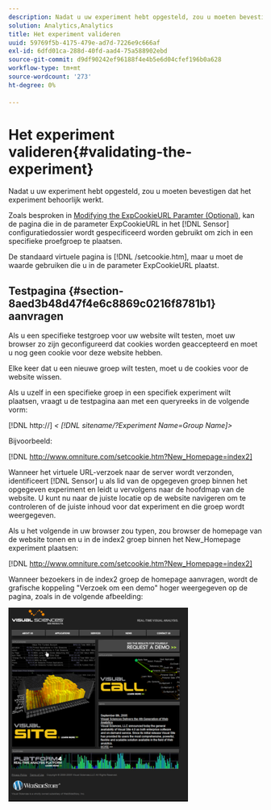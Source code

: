 ```yaml
---
description: Nadat u uw experiment hebt opgesteld, zou u moeten bevestigen dat het experiment behoorlijk werkt.
solution: Analytics,Analytics
title: Het experiment valideren
uuid: 59769f5b-4175-479e-ad7d-7226e9c666af
exl-id: 6dfd01ca-288d-40fd-aad4-75a588902ebd
source-git-commit: d9df90242ef96188f4e4b5e6d04cfef196b0a628
workflow-type: tm+mt
source-wordcount: '273'
ht-degree: 0%

---
```


# Het experiment valideren{#validating-the-experiment}

Nadat u uw experiment hebt opgesteld, zou u moeten bevestigen dat het experiment behoorlijk werkt.

Zoals besproken in [Modifying the ExpCookieURL Paramter (Optional)](../../home/c-undst-ctrld-exp/t-en-ctrld-exp/c-mod-expckurl-prm.md#concept-215bf86bab4e4ec0b0cc803ec48a8fcf), kan de pagina die in de parameter ExpCookieURL in het [!DNL Sensor] configuratiedossier wordt gespecificeerd worden gebruikt om zich in een specifieke proefgroep te plaatsen.

De standaard virtuele pagina is [!DNL /setcookie.htm], maar u moet de waarde gebruiken die u in de parameter ExpCookieURL plaatst.

## Testpagina {#section-8aed3b48d47f4e6c8869c0216f8781b1} aanvragen

Als u een specifieke testgroep voor uw website wilt testen, moet uw browser zo zijn geconfigureerd dat cookies worden geaccepteerd en moet u nog geen cookie voor deze website hebben.

Elke keer dat u een nieuwe groep wilt testen, moet u de cookies voor de website wissen.

Als u uzelf in een specifieke groep in een specifiek experiment wilt plaatsen, vraagt u de testpagina aan met een queryreeks in de volgende vorm:

[!DNL http://] *&lt; [!DNL sitename/?Experiment Name=Group Name]>*

Bijvoorbeeld:

[!DNL http://www.omniture.com/setcookie.htm?New_Homepage=index2]

Wanneer het virtuele URL-verzoek naar de server wordt verzonden, identificeert [!DNL Sensor] u als lid van de opgegeven groep binnen het opgegeven experiment en leidt u vervolgens naar de hoofdmap van de website. U kunt nu naar de juiste locatie op de website navigeren om te controleren of de juiste inhoud voor dat experiment en die groep wordt weergegeven.

Als u het volgende in uw browser zou typen, zou browser de homepage van de website tonen en u in de index2 groep binnen het New_Homepage experiment plaatsen:

[!DNL http://www.omniture.com/setcookie.htm?New_Homepage=index2]

Wanneer bezoekers in de index2 groep de homepage aanvragen, wordt de grafische koppeling &quot;Verzoek om een demo&quot; hoger weergegeven op de pagina, zoals in de volgende afbeelding:

![](assets/TestPage.png)
